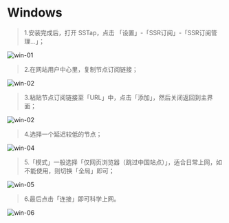 # Windows

> 1.安装完成后，打开 SSTap，点击 「设置」-「SSR订阅」-「SSR订阅管理...」；

![win-01](/images/windows/win-01.png)

> 2.在网站用户中心里，复制节点订阅链接；

![win-02](/images/windows/win-02.png)

> 3.粘贴节点订阅链接至「URL」中，点击「添加」，然后关闭返回到主界面；

![win-02](/images/windows/win-03.png)

> 4.选择一个延迟较低的节点；

![win-04](/images/windows/win-04.png)

> 5.「模式」一般选择「仅网页浏览器（跳过中国站点）」，适合日常上网，如不能使用，则切换「全局」即可；

![win-05](/images/windows/win-05.png)

> 6.最后点击「连接」即可科学上网。

![win-06](/images/windows/win-06.png)